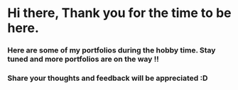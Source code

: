 # Hi there, Thank you for the time to be here.

### Here are some of my portfolios during the hobby time. Stay tuned and more portfolios are on the way !! 
### Share your thoughts and feedback will be appreciated :D
